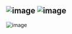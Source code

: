 ![image](https://user-images.githubusercontent.com/57319180/205842385-cb8d24b8-077c-4c22-861c-9b7dbef94a18.png)
![image](https://user-images.githubusercontent.com/57319180/205842237-8bad4669-0de7-4fd7-bb23-6dc13c07ec8d.png)
------------------------------------------
![image](https://user-images.githubusercontent.com/57319180/205842466-e008cd86-7de1-409a-8f51-691f5923cbff.png)
